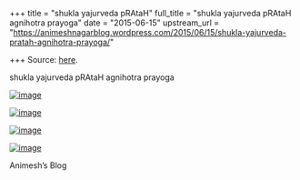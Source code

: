 +++
title = "shukla yajurveda pRAtaH"
full_title = "shukla yajurveda pRAtaH agnihotra prayoga"
date = "2015-06-15"
upstream_url = "https://animeshnagarblog.wordpress.com/2015/06/15/shukla-yajurveda-pratah-agnihotra-prayoga/"

+++
Source: [here](https://animeshnagarblog.wordpress.com/2015/06/15/shukla-yajurveda-pratah-agnihotra-prayoga/).

shukla yajurveda pRAtaH agnihotra prayoga

[![image](https://animeshnagarblog.files.wordpress.com/2015/06/wpid-img_20150616_001331.jpg?w=700 "IMG_20150616_001331.JPG")](https://animeshnagarblog.files.wordpress.com/2015/06/wpid-img_20150616_001331.jpg)

[![image](https://animeshnagarblog.files.wordpress.com/2015/06/wpid-img_20150616_001352.jpg?w=700 "IMG_20150616_001352.JPG")](https://animeshnagarblog.files.wordpress.com/2015/06/wpid-img_20150616_001352.jpg)

[![image](https://animeshnagarblog.files.wordpress.com/2015/06/wpid-img_20150616_001433.jpg?w=700 "IMG_20150616_001433.JPG")](https://animeshnagarblog.files.wordpress.com/2015/06/wpid-img_20150616_001433.jpg)

[![image](https://animeshnagarblog.files.wordpress.com/2015/06/wpid-img_20150616_001534.jpg?w=700 "IMG_20150616_001534.JPG")](https://animeshnagarblog.files.wordpress.com/2015/06/wpid-img_20150616_001534.jpg)

Animesh’s Blog
